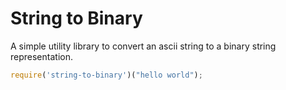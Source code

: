 String to Binary
============

A simple utility library to convert an ascii string to a binary string representation.

```js
require('string-to-binary')("hello world");
```
